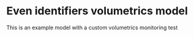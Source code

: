 # Even identifiers volumetrics model

This is an example model with a custom volumetrics monitoring test
